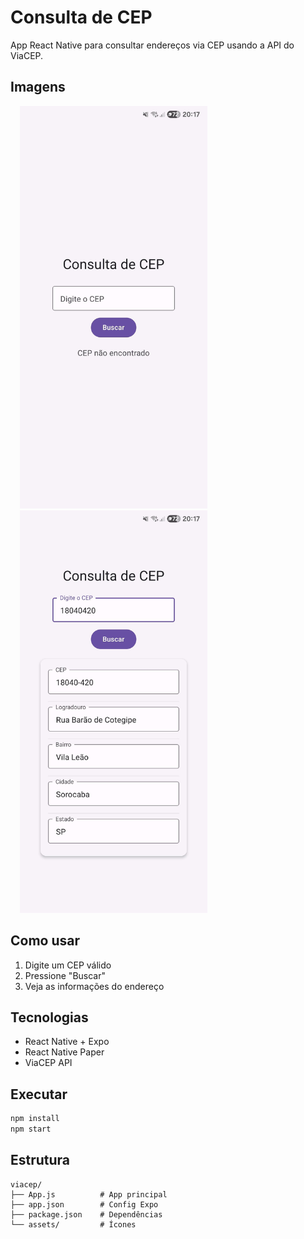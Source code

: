 # Consulta de CEP

App React Native para consultar endereços via CEP usando a API do ViaCEP.

## Imagens

<p>
  <img src="docs/images/tela-inicial.jpeg" width="300" alt="Tela Inicial" hspace="15">
  <img src="docs/images/tela-resultado-consulta.jpeg" width="300" alt="Resultado da Consulta" hspace="15">
</p>

## Como usar

1. Digite um CEP válido
2. Pressione "Buscar"
3. Veja as informações do endereço

## Tecnologias

- React Native + Expo
- React Native Paper
- ViaCEP API

## Executar

```bash
npm install
npm start
```

## Estrutura

```
viacep/
├── App.js          # App principal
├── app.json        # Config Expo
├── package.json    # Dependências
└── assets/         # Ícones
```